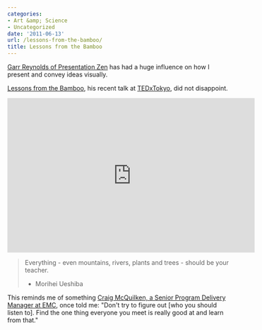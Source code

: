 ```yaml
---
categories:
- Art &amp; Science
- Uncategorized
date: '2011-06-13'
url: /lessons-from-the-bamboo/
title: Lessons from the Bamboo
---
```


<a href="http://www.presentationzen.com/">Garr Reynolds of Presentation Zen</a> has had a huge influence on how I present and convey ideas visually.

<a href="https://www.youtube.com/watch?v=9g8T8MsFIp0">Lessons from the Bamboo</a>, his recent talk at <a href="http://tedxtokyo.com/">TEDxTokyo</a>, did not disappoint.

<p align="center"><iframe width="560" height="349" src="https://www.youtube.com/embed/9g8T8MsFIp0?rel=0" frameborder="0" allowfullscreen></iframe></p>

<blockquote>Everything - even mountains, rivers, plants and trees - should be your teacher.

- Morihei Ueshiba</blockquote>

This reminds me of something <a href="https://www.youtube.com/watch?v=KkCxoo7pd4A">Craig McQuilken, a Senior Program Delivery Manager at EMC</a>, once told me: "Don't try to figure out [who you should listen to]. Find the one thing everyone you meet is really good at and learn from that."
